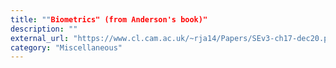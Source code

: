 ```yaml
---
title: ""Biometrics" (from Anderson's book)"
description: ""
external_url: "https://www.cl.cam.ac.uk/~rja14/Papers/SEv3-ch17-dec20.pdf"
category: "Miscellaneous"
---
```

